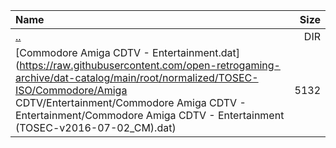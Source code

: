 |Name|Size|
|:---|---:|
|[..](../index.html)|DIR|
|[Commodore Amiga CDTV - Entertainment.dat](https://raw.githubusercontent.com/open-retrogaming-archive/dat-catalog/main/root/normalized/TOSEC-ISO/Commodore/Amiga CDTV/Entertainment/Commodore Amiga CDTV - Entertainment/Commodore Amiga CDTV - Entertainment (TOSEC-v2016-07-02_CM).dat)|5132|
